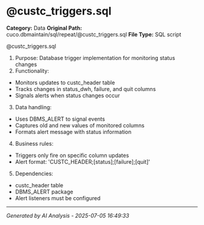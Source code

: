 # @custc_triggers.sql

**Category:** Data
**Original Path:** cuco.dbmaintain/sql/repeat/@custc_triggers.sql
**File Type:** SQL script

@custc_triggers.sql
1. Purpose: Database trigger implementation for monitoring status changes
2. Functionality:
- Monitors updates to custc_header table
- Tracks changes in status_dwh, failure, and quit columns
- Signals alerts when status changes occur

3. Data handling:
- Uses DBMS_ALERT to signal events
- Captures old and new values of monitored columns
- Formats alert message with status information

4. Business rules:
- Triggers only fire on specific column updates
- Alert format: 'CUSTC_HEADER;[status];[failure];[quit]'

5. Dependencies:
- custc_header table
- DBMS_ALERT package
- Alert listeners must be configured

---
*Generated by AI Analysis - 2025-07-05 16:49:33*
